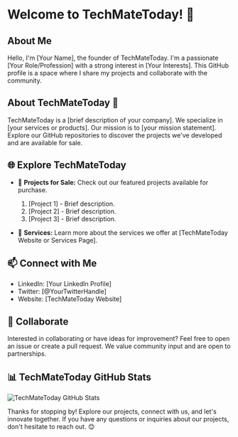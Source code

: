 # Welcome to TechMateToday! 👋

## About Me
Hello, I'm [Your Name], the founder of TechMateToday. I'm a passionate [Your Role/Profession] with a strong interest in [Your Interests]. This GitHub profile is a space where I share my projects and collaborate with the community.

## About TechMateToday 🚀
TechMateToday is a [brief description of your company]. We specialize in [your services or products]. Our mission is to [your mission statement]. Explore our GitHub repositories to discover the projects we've developed and are available for sale.

## 🌐 Explore TechMateToday
- 🌟 **Projects for Sale:** Check out our featured projects available for purchase.
  1. [Project 1] - Brief description.
  2. [Project 2] - Brief description.
  3. [Project 3] - Brief description.

- 🚀 **Services:** Learn more about the services we offer at [TechMateToday Website or Services Page].

## 📫 Connect with Me
- LinkedIn: [Your LinkedIn Profile]
- Twitter: [@YourTwitterHandle]
- Website: [TechMateToday Website]

## 🤝 Collaborate
Interested in collaborating or have ideas for improvement? Feel free to open an issue or create a pull request. We value community input and are open to partnerships.

## 📊 TechMateToday GitHub Stats
![TechMateToday GitHub Stats](https://github-readme-stats.vercel.app/api?username=your-username&show_icons=true&theme=radical)

Thanks for stopping by! Explore our projects, connect with us, and let's innovate together. If you have any questions or inquiries about our projects, don't hesitate to reach out. 😊


<!--
**techmatetoday/techmatetoday** is a ✨ _special_ ✨ repository because its `README.md` (this file) appears on your GitHub profile.

Here are some ideas to get you started:

- 🔭 I’m currently working on ...
- 🌱 I’m currently learning ...
- 👯 I’m looking to collaborate on ...
- 🤔 I’m looking for help with ...
- 💬 Ask me about ...
- 📫 How to reach me: ...
- 😄 Pronouns: ...
- ⚡ Fun fact: ...
-->
